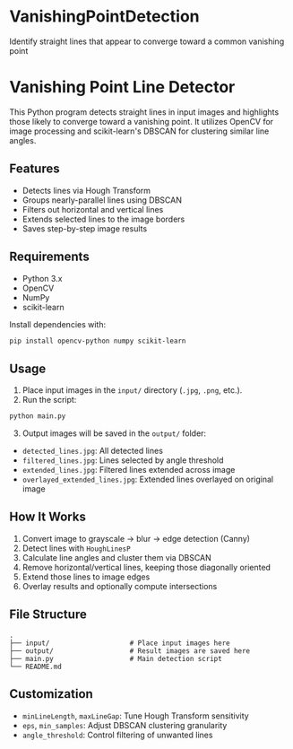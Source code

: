 # VanishingPointDetection
Identify straight lines that appear to converge toward a common vanishing point

# Vanishing Point Line Detector

This Python program detects straight lines in input images and highlights those likely to converge toward a vanishing point. It utilizes OpenCV for image processing and scikit-learn's DBSCAN for clustering similar line angles.

## Features

- Detects lines via Hough Transform  
- Groups nearly-parallel lines using DBSCAN  
- Filters out horizontal and vertical lines  
- Extends selected lines to the image borders  
- Saves step-by-step image results

## Requirements

- Python 3.x  
- OpenCV  
- NumPy  
- scikit-learn

Install dependencies with:

```bash
pip install opencv-python numpy scikit-learn
````

## Usage

1. Place input images in the `input/` directory (`.jpg`, `.png`, etc.).
2. Run the script:

```bash
python main.py
```

3. Output images will be saved in the `output/` folder:

* `detected_lines.jpg`: All detected lines
* `filtered_lines.jpg`: Lines selected by angle threshold
* `extended_lines.jpg`: Filtered lines extended across image
* `overlayed_extended_lines.jpg`: Extended lines overlayed on original image

## How It Works

1. Convert image to grayscale → blur → edge detection (Canny)
2. Detect lines with `HoughLinesP`
3. Calculate line angles and cluster them via DBSCAN
4. Remove horizontal/vertical lines, keeping those diagonally oriented
5. Extend those lines to image edges
6. Overlay results and optionally compute intersections

## File Structure

```
.
├── input/                    # Place input images here
├── output/                   # Result images are saved here
├── main.py                   # Main detection script
└── README.md
```

## Customization

* `minLineLength`, `maxLineGap`: Tune Hough Transform sensitivity
* `eps`, `min_samples`: Adjust DBSCAN clustering granularity
* `angle_threshold`: Control filtering of unwanted lines



